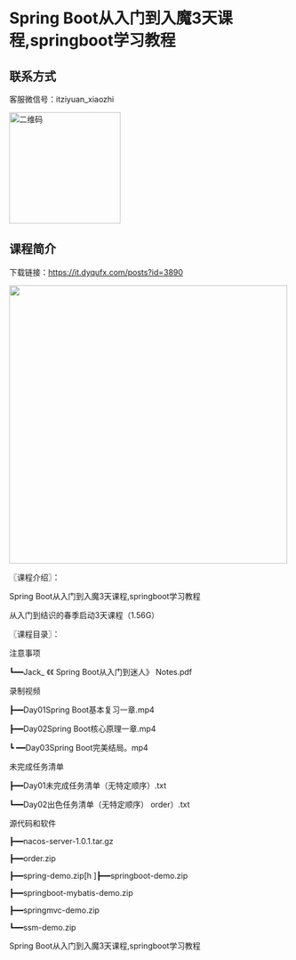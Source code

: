 # Spring Boot从入门到入魔3天课程,springboot学习教程

## 联系方式

客服微信号：itziyuan_xiaozhi

<img src="https://ziyuanyun.oss-cn-guangzhou.aliyuncs.com/common/20240614073449/666b82192834a.jpg" width="200" height="200" alt="二维码">

## 课程简介

下载链接：https://it.dyqufx.com/posts?id=3890

<img src="https://ziyuanyun.oss-cn-guangzhou.aliyuncs.com/yun/20240515185408/66449450574fb.jpg" width="500" alt="">

  〖课程介绍〗：

 Spring Boot从入门到入魔3天课程,springboot学习教程



 从入门到结识的春季启动3天课程（1.56G）

 〖课程目录〗：

 注意事项

 ┗━━Jack_ 《《 Spring Boot从入门到迷人》 Notes.pdf

 录制视频

 ┣━━Day01Spring Boot基本复习一章.mp4

 ┣━━Day02Spring Boot核心原理一章.mp4

 ┗ ━━Day03Spring Boot完美结局。mp4

 未完成任务清单

 ┣━━Day01未完成任务清单（无特定顺序）.txt

 ┗━━Day02出色任务清单（无特定顺序） order）.txt

 源代码和软件

 ┣━━nacos-server-1.0.1.tar.gz

 ┣━━order.zip

 ┣━━spring-demo.zip[h ]┣━━springboot-demo.zip

 ┣━━springboot-mybatis-demo.zip

 ┣━━springmvc-demo.zip

 ┗━━ssm-demo.zip

 Spring Boot从入门到入魔3天课程,springboot学习教程

 &nbsp;

  